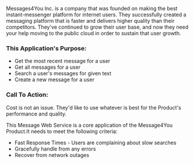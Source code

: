 Messages4You Inc. is a company that was founded on making the best instant-messenger platform for internet users. They successfully
created a messaging platform that is faster and delivers higher quality than their competitors. They've continued to grow their user base, and now they need your help moving to the public cloud
in order to sustain that user growth.

### This Application's Purpose: 
* Get the most recent message for a user
* Get all messages for a user
* Search a user's messages for given text
* Create a new message for a user

### Call To Action:
Cost is not an issue. They'd like to use whatever is best for the Product's performance and quality.

This Message Web Service is a core application of the Message4You Product.It needs to meet the following criteria:

* Fast Response Times - Users are complaining about slow searches
* Gracefully handle from any errors
* Recover from network outages

